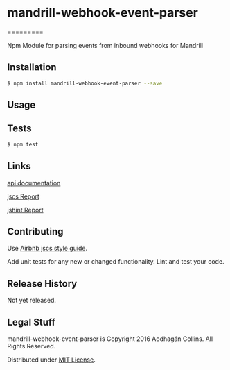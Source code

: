 # mandrill-webhook-event-parser
=========

Npm Module for parsing events from inbound webhooks for Mandrill

## Installation

```bash
$ npm install mandrill-webhook-event-parser --save
```

## Usage

## Tests
```bash
$ npm test
```
## Links

[api documentation](./docs/api.md)

[jscs Report](./docs/jscs.md)

[jshint Report](./docs/jshint.md)

## Contributing

Use [Airbnb jscs style guide](https://github.com/airbnb/javascript).

Add unit tests for any new or changed functionality. Lint and test your code.

## Release History

Not yet released.

## Legal Stuff

mandrill-webhook-event-parser is Copyright 2016 Aodhagán Collins. All Rights Reserved.

Distributed under [MIT License](https://tldrlegal.com/license/mit-license).
